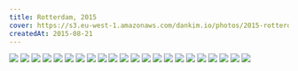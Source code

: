 ```yaml
---
title: Rotterdam, 2015
cover: https://s3.eu-west-1.amazonaws.com/dankim.io/photos/2015-rotterdam/cover.jpg
createdAt: 2015-08-21
---
```


<img src="https://s3.eu-west-1.amazonaws.com/dankim.io/photos/2015-rotterdam/0001.jpg" class="lazyload">
<img src="https://s3.eu-west-1.amazonaws.com/dankim.io/photos/2015-rotterdam/0002.jpg" class="lazyload">
<img src="https://s3.eu-west-1.amazonaws.com/dankim.io/photos/2015-rotterdam/0003.jpg" class="lazyload">
<img src="https://s3.eu-west-1.amazonaws.com/dankim.io/photos/2015-rotterdam/0004.jpg" class="lazyload">
<img src="https://s3.eu-west-1.amazonaws.com/dankim.io/photos/2015-rotterdam/0005.jpg" class="lazyload">
<img src="https://s3.eu-west-1.amazonaws.com/dankim.io/photos/2015-rotterdam/0006.jpg" class="lazyload">
<img src="https://s3.eu-west-1.amazonaws.com/dankim.io/photos/2015-rotterdam/0007.jpg" class="lazyload">
<img src="https://s3.eu-west-1.amazonaws.com/dankim.io/photos/2015-rotterdam/0008.jpg" class="lazyload">
<img src="https://s3.eu-west-1.amazonaws.com/dankim.io/photos/2015-rotterdam/0009.jpg" class="lazyload">
<img src="https://s3.eu-west-1.amazonaws.com/dankim.io/photos/2015-rotterdam/0010.jpg" class="lazyload">
<img src="https://s3.eu-west-1.amazonaws.com/dankim.io/photos/2015-rotterdam/0011.jpg" class="lazyload">
<img src="https://s3.eu-west-1.amazonaws.com/dankim.io/photos/2015-rotterdam/0012.jpg" class="lazyload">
<img src="https://s3.eu-west-1.amazonaws.com/dankim.io/photos/2015-rotterdam/0013.jpg" class="lazyload">
<img src="https://s3.eu-west-1.amazonaws.com/dankim.io/photos/2015-rotterdam/0014.jpg" class="lazyload">
<img src="https://s3.eu-west-1.amazonaws.com/dankim.io/photos/2015-rotterdam/0015.jpg" class="lazyload">
<img src="https://s3.eu-west-1.amazonaws.com/dankim.io/photos/2015-rotterdam/0016.jpg" class="lazyload">
<img src="https://s3.eu-west-1.amazonaws.com/dankim.io/photos/2015-rotterdam/0017.jpg" class="lazyload">
<img src="https://s3.eu-west-1.amazonaws.com/dankim.io/photos/2015-rotterdam/0018.jpg" class="lazyload">
<img src="https://s3.eu-west-1.amazonaws.com/dankim.io/photos/2015-rotterdam/0019.jpg" class="lazyload">
<img src="https://s3.eu-west-1.amazonaws.com/dankim.io/photos/2015-rotterdam/0020.jpg" class="lazyload">
<img src="https://s3.eu-west-1.amazonaws.com/dankim.io/photos/2015-rotterdam/0021.jpg" class="lazyload">
<img src="https://s3.eu-west-1.amazonaws.com/dankim.io/photos/2015-rotterdam/0022.jpg" class="lazyload">
